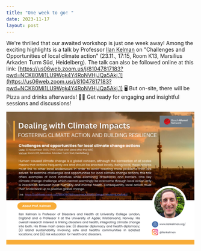 ```yaml
---
title: "One week to go! "
date: 2023-11-17
layout: post
---
```

We're thrilled that our awaited workshop is just one week away! Among the exciting highlights is a talk by Professor [Ilan Kelman](https://www.ilankelman.org/) on "Challenges and Opportunities of local climate action" (23.11., 17:15, Room K13, Marsilius Arkaden Turm Süd, Heidelberg).
The talk can also be followed online at this link: [https://us06web.zoom.us/j/81047817183?pwd=NCK80Mi1LU9Wgk4Y4RoNVHjJQa5Akj.1](https://us06web.zoom.us/j/81047817183?pwd=NCK80Mi1LU9Wgk4Y4RoNVHjJQa5Akj.1) 🖥️ 
But on-site, there will be Pizza and drinks afterwards! 🍕🥤 Get ready for engaging and insightful sessions and discussions!

<img src="./assets/imgs/Flyer_link.png" width="500px">
